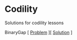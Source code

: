 # Codility

Solutions for codility lessons

BinaryGap [ [Problem](https://app.codility.com/programmers/lessons/1-iterations/binary_gap/) ][ [Solution](https://app.codility.com/demo/results/trainingRGV9BJ-F7K/) ]
